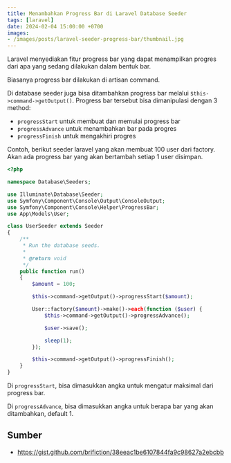 ```yaml
---
title: Menambahkan Progress Bar di Laravel Database Seeder
tags: [laravel]
date: 2024-02-04 15:00:00 +0700
images:
- /images/posts/laravel-seeder-progress-bar/thumbnail.jpg
---
```


Laravel menyediakan fitur progress bar yang dapat menampilkan progres dari apa yang sedang dilakukan dalam bentuk bar.

<!--more-->

Biasanya progress bar dilakukan di artisan command.

Di database seeder juga bisa ditambahkan progress bar melalui `$this->command->getOutput()`. Progress bar tersebut bisa dimanipulasi dengan 3 method:

- `progressStart` untuk membuat dan memulai progress bar
- `progressAdvance` untuk menambahkan bar pada progres
- `progressFinish` untuk mengakhiri progres 

Contoh, berikut seeder laravel yang akan membuat 100 user dari factory. Akan ada progress bar yang akan bertambah setiap 1 user disimpan.

```php
<?php

namespace Database\Seeders;

use Illuminate\Database\Seeder;
use Symfony\Component\Console\Output\ConsoleOutput;
use Symfony\Component\Console\Helper\ProgressBar;
use App\Models\User;

class UserSeeder extends Seeder
{
    /**
     * Run the database seeds.
     *
     * @return void
     */
    public function run()
    {
        $amount = 100;

        $this->command->getOutput()->progressStart($amount);

        User::factory($amount)->make()->each(function ($user) {
            $this->command->getOutput()->progressAdvance();

            $user->save();

            sleep(1);
        });

        $this->command->getOutput()->progressFinish();
    }
}
```

Di `progressStart`, bisa dimasukkan angka untuk mengatur maksimal dari progress bar.

Di `progressAdvance`, bisa dimasukkan angka untuk berapa bar yang akan ditambahkan, default 1.

## Sumber

- https://gist.github.com/brifiction/38eeac1be6107844fa9c98627a2ebcbb